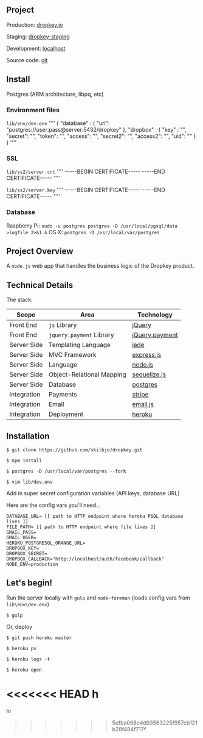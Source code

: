 ## Project


Production: [dropkey.io](http://dropkey.io)

Staging: [dropkey-staging](https://dropkey-staging.herokuapp.com/)

Development: [localhost](https://localhost:8080/)

Source code: [git](https://github.com/skilbjo/dropkey)

## Install
Postgres
(ARM architecture, libpq, etc)

### Environment files
`lib/env/dev.env`
''''
{
	"database" : {
		"url": "postgres://user:pass@server:5432/dropkey"
	},
	"dropbox" : {
		"key" : "",
		"secret": 	"",
		"token": 		"",
		"access": 	"",
		"secret2": 	"",
		"access2": 	"",
		"uid": 			""
	}
}
''''

### SSL
`lib/ss2/server.crt`
''''
-----BEGIN CERTIFICATE-----
-----END CERTIFICATE-----
''''

`lib/ss2/server.key`
''''
-----BEGIN CERTIFICATE-----
-----END CERTIFICATE-----
''''

### Database

Raspberry Pi: `sudo -u postgres postgres -D /usr/local/pgsql/data >logfile 2>&1 &`
OS X: `postgres -D /usr/local/var/postgres`

## Project Overview 

A `node.js` web app that handles the business logic of the Dropkey product. 

## Technical Details

The stack:

| Scope       | Area                      | Technology                                                                |
|-------------|---------------------------|---------------------------------------------------------------------------|
| Front End   | `js` Library              | [jQuery](http://jquery.com/)                                              |
| Front End   | `jquery.payment` Library  | [jQuery.payment](https://github.com/stripe/jquery.payment)                |
| Server Side | Templating Language       | [jade](http://jade-lang.com/reference/)                                   |
| Server Side | MVC Framework             | [express.js](http://expressjs.com/api.html)                               |
| Server Side | Language                  | [node.js](http://nodejs.org/api)                                          |
| Server Side | Object-Relational Mapping | [sequelize.js](https://github.com/sequelize/sequelize/wiki/API-Reference) |
| Server Side | Database                  | [postgres](http://www.postgresql.org/docs/)                               |
| Integration | Payments                  | [stripe](https://stripe.com/docs/api/node)                                |
| Integration | Email                     | [email.js](https://github.com/eleith/emailjs)                             |
| Integration | Deployment                | [heroku](https://devcenter.heroku.com/categories/nodejs)                  |


## Installation

	$ git clone https://github.com/skilbjo/dropkey.git

	$ npm install

	$ postgres -D /usr/local/var/postgres --fork

	$ vim lib/dev.env

Add in super secret configuration variables (API keys, database URL)

Here are the config vars you'll need...
````
DATABASE_URL= [[ path to HTTP endpoint where heroku PSQL database lives ]]
FILE_PATH= [[ path to HTTP endpoint where file lives ]]
GMAIL_PASS=
GMAIL_USER=
HEROKU_POSTGRESQL_ORANGE_URL=
DROPBOX_KEY=
DROPBOX_SECRET=
DROPBOX_CALLBACK="http://localhost/auth/facebook/callback"
NODE_ENV=production

````


## Let's begin!

Run the server locally with `gulp` and `node-foreman` (loads config vars from `lib\env\dev.env`)

	$ gulp

Or, deploy

	$ git push heroku master

	$ heroku ps

	$ heroku logs -t

	$ heroku open

<<<<<<< HEAD
h
=======
hi
>>>>>>> 5efba068c4d93563225f957cb121b28f484f717f
